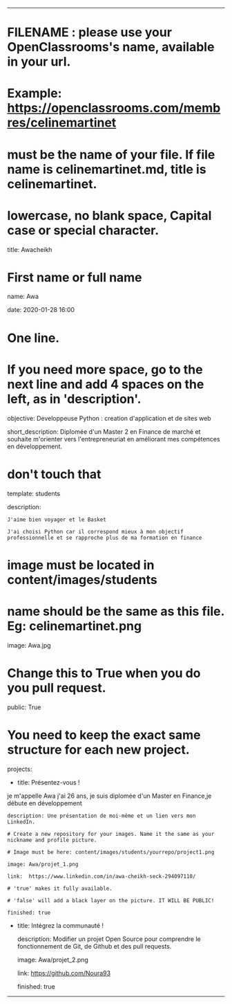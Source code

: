 ---


# FILENAME : please use your OpenClassrooms's name, available in your url.

# Example: https://openclassrooms.com/membres/celinemartinet

# must be the name of your file. If file name is celinemartinet.md, title is celinemartinet.

# lowercase, no blank space, Capital case or special character.

title: Awacheikh


# First name or full name

name: Awa

date: 2020-01-28 16:00


# One line.

# If you need more space, go to the next line and add 4 spaces on the left, as in 'description'.

objective: Developpeuse Python : creation d'application et de sites web

short_description: Diplomée d'un Master 2 en Finance de marché et souhaite m'orienter vers l'entrepreneuriat en améliorant mes compétences en développement.


# don't touch that

template: students

description:

    J'aime bien voyager et le Basket 

    J'ai choisi Python car il correspond mieux à mon objectif professionnelle et se rapproche plus de ma formation en finance 


# image must be located in content/images/students

# name should be the same as this file. Eg: celinemartinet.png

image: Awa.jpg


# Change this to True when you do you pull request.

public: True


# You need to keep the exact same structure for each new project.

projects:

  - title: Présentez-vous !
  
je m'appelle Awa j'ai 26 ans, je suis diplomée d'un Master en Finance,je débute en développement 

    description: Une présentation de moi-même et un lien vers mon LinkedIn.

    # Create a new repository for your images. Name it the same as your nickname and profile picture.

    # Image must be here: content/images/students/yourrepo/project1.png

    image: Awa/projet_1.png

    link:  https://www.linkedin.com/in/awa-cheikh-seck-294097110/

    # 'true' makes it fully available.

    # 'false' will add a black layer on the picture. IT WILL BE PUBLIC!

    finished: true

  - title: Intégrez la communauté !

    description: Modifier un projet Open Source pour comprendre le fonctionnement de Git, de Github et des pull requests. 

    image: Awa/projet_2.png

    link: https://github.com/Noura93

    finished: true


---